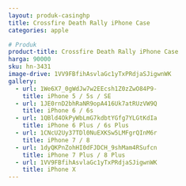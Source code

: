 ```yaml
---
layout: produk-casinghp
title: Crossfire Death Rally iPhone Case
categories: apple

# Produk
product-title: Crossfire Death Rally iPhone Case
harga: 90000
sku: hn-3431
image-drive: 1VV9FBfihAsvlaGc1yTxPRdjaSJigwnWK
gallery:
  - url: 1We6X7_0gWdJw7w2EEcsh1Z0zZwO84P9-
    title: iPhone 5 / 5s / SE
  - url: 1JE0rnD2bhRaNR9opA416Uk7atRUzVW9Q
    title: iPhone 6 / 6s
  - url: 1QBld4OkPyWbLmG7kdbtYGfg7YLGtKdIa
    title: iPhone 6 Plus / 6s Plus
  - url: 1CNcU2Uy37TDl0NuEXKSw5LMFgrQInM6r
    title: iPhone 7 / 8
  - url: 1dyQKPnZohHI0dFJDCH_9shMam4RSufcn
    title: iPhone 7 Plus / 8 Plus
  - url: 1VV9FBfihAsvlaGc1yTxPRdjaSJigwnWK
    title: iPhone X
---
```

